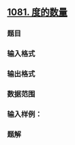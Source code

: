 ## [1081. 度的数量](https://www.acwing.com/problem/content/1083/)

### 题目

### 输入格式

### 输出格式

### 数据范围

### 输入样例：



### 题解
